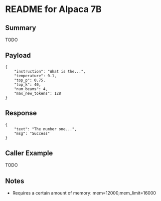 # README for Alpaca 7B

## Summary

TODO

## Payload

```
{
    "instruction": "What is the...",
    "temperature": 0.1,
    "top_p": 0.75,
    "top_k": 40,
    "num_beams": 4,
    "max_new_tokens": 128
}
```

## Response

```
{
    "text": "The number one...",
    "msg": "Success"
}
```

## Caller Example

TODO


## Notes

 - Requires a certain amount of memory: mem=12000,mem_limit=16000